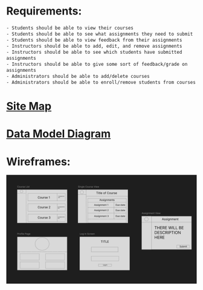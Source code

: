 # Requirements:

    - Students should be able to view their courses 
    - Students should be able to see what assignments they need to submit
    - Students should be able to view feedback from their assignments
    - Instructors should be able to add, edit, and remove assignments
    - Instructors should be able to see which students have submitted assignments
    - Instructors should be able to give some sort of feedback/grade on assignments
    - Administrators should be able to add/delete courses
    - Administrators should be able to enroll/remove students from courses

# [Site Map](site-map.md) 

# [Data Model Diagram](data-model.md)


# Wireframes:
![wireframe](Wireframes.png)